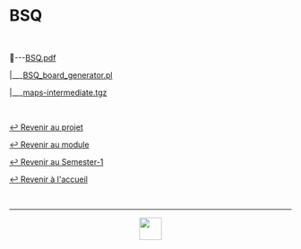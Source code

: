 # BSQ

<br>

📂---[BSQ.pdf](https://github.com/Studio-17/Epitech-Subjects/blob/main/Semester-1/B-CPE-110/BSQ/BSQ/BSQ.pdf)

|\_\_\_[BSQ_board_generator.pl](https://github.com/Studio-17/Epitech-Subjects/blob/main/Semester-1/B-CPE-110/BSQ/BSQ/BSQ_board_generator.pl)

|\_\_\_[maps-intermediate.tgz](https://github.com/Studio-17/Epitech-Subjects/blob/main/Semester-1/B-CPE-110/BSQ/BSQ/BSQ_board_generator.pl)

<br>

[↩️ Revenir au projet](https://github.com/Studio-17/Epitech-Subjects/tree/main/Semester-1/B-CPE-110/BSQ)

[↩️ Revenir au module](https://github.com/Studio-17/Epitech-Subjects/tree/main/Semester-1/B-CPE-110)

[↩️ Revenir au Semester-1](https://github.com/Studio-17/Epitech-Subjects/tree/main/Semester-1)

[↩️ Revenir à l'accueil](https://github.com/Studio-17/Epitech-Subjects)

<br>

---

<div align="center">

<a href="https://github.com/Studio-17" target="_blank"><img src="../../../../voc17.gif" width="40"></a>

</div>
